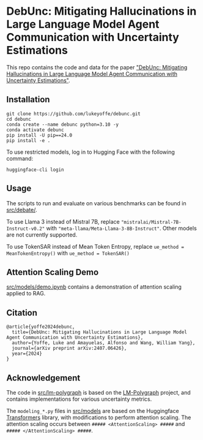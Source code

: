 # DebUnc: Mitigating Hallucinations in Large Language Model Agent Communication with Uncertainty Estimations

This repo contains the code and data for the paper ["DebUnc: Mitigating Hallucinations in Large Language Model Agent Communication with Uncertainty Estimations"](https://arxiv.org/abs/2407.06426).



## Installation
```
git clone https://github.com/lukeyoffe/debunc.git
cd debunc
conda create --name debunc python=3.10 -y 
conda activate debunc 
pip install -U pip==24.0  
pip install -e .
```

To use restricted models, log in to Hugging Face with the following command:
```
huggingface-cli login
```

## Usage
The scripts to run and evaluate on various benchmarks can be found in [src/debate/](src/debate/).

To use Llama 3 instead of Mistral 7B, replace `"mistralai/Mistral-7B-Instruct-v0.2"` with `"meta-llama/Meta-Llama-3-8B-Instruct"`. Other models are not currently supported.

To use TokenSAR instead of Mean Token Entropy, replace `ue_method = MeanTokenEntropy()` with `ue_method = TokenSAR()`

## Attention Scaling Demo
[src/models/demo.ipynb](src/models/demo.ipynb) contains a demonstration of attention scaling applied to RAG.

## Citation
```
@article{yoffe2024debunc,
  title={DebUnc: Mitigating Hallucinations in Large Language Model Agent Communication with Uncertainty Estimations},
  author={Yoffe, Luke and Amayuelas, Alfonso and Wang, William Yang},
  journal={arXiv preprint arXiv:2407.06426},
  year={2024}
}
```

## Acknowledgement
The code in [src/lm-polygraph](src/lm_polygraph/) is based on the  [LM-Polygraph](https://github.com/IINemo/lm-polygraph) project, and contains implementations for various uncertainty metrics.

The `modeling_*.py` files in [src/models](src/models/) are based on the Huggingface [Transformers](https://github.com/huggingface/transformers) library, with modifications to perform attention scaling. The attention scaling occurs between `##### <AttentionScaling> #####` and `##### </AttentionScaling> #####`.